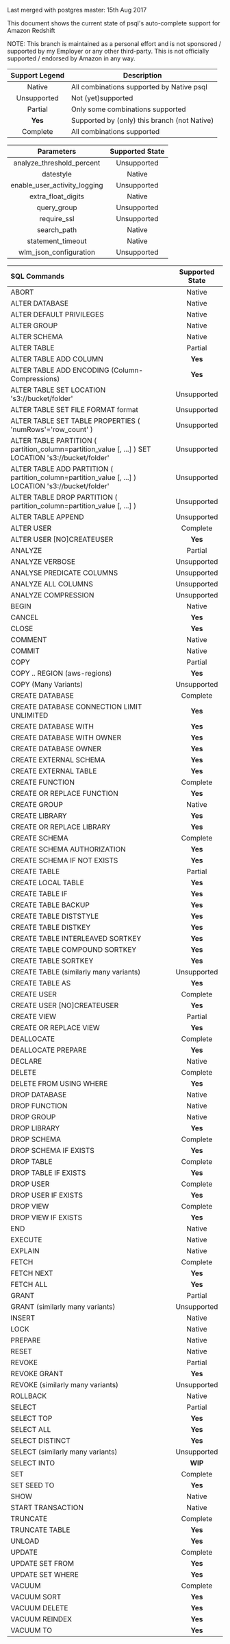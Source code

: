 Last merged with postgres master: 15th Aug 2017

This document shows the current state of psql's auto-complete support for Amazon Redshift

NOTE: This branch is maintained as a personal effort and is not sponsored / supported by my Employer or any other third-party. This is not officially supported / endorsed by Amazon in any way.


Support Legend | Description
:-------------:| -----------
Native | All combinations supported by Native psql
Unsupported | Not (yet)supported
Partial | Only some combinations supported
**Yes** | Supported by (only) this branch (not Native)
Complete | All combinations supported



Parameters | Supported State
:---------:|:--------------:
analyze_threshold_percent | Unsupported
datestyle | Native
enable_user_activity_logging | Unsupported
extra_float_digits | Native
query_group | Unsupported
require_ssl | Unsupported
search_path | Native
statement_timeout | Native
wlm_json_configuration | Unsupported



SQL Commands | Supported State
:----------- |:--------------:
ABORT | Native
ALTER DATABASE | Native
ALTER DEFAULT PRIVILEGES | Native
ALTER GROUP | Native
ALTER SCHEMA | Native
ALTER TABLE | Partial
ALTER TABLE ADD COLUMN | **Yes**
ALTER TABLE ADD ENCODING (Column-Compressions)| **Yes**
ALTER TABLE SET LOCATION 's3://bucket/folder' | Unsupported
ALTER TABLE SET FILE FORMAT format | Unsupported
ALTER TABLE SET TABLE PROPERTIES ( 'numRows'='row_count' ) | Unsupported
ALTER TABLE PARTITION ( partition_column=partition_value [, ...] ) SET LOCATION 's3://bucket/folder' | Unsupported
ALTER TABLE ADD PARTITION ( partition_column=partition_value [, ...] ) LOCATION 's3://bucket/folder' | Unsupported
ALTER TABLE DROP PARTITION ( partition_column=partition_value [, ...] ) | Unsupported
ALTER TABLE APPEND | Unsupported
ALTER USER | Complete
ALTER USER [NO]CREATEUSER | **Yes**
ANALYZE | Partial
ANALYZE VERBOSE | Unsupported
ANALYSE PREDICATE COLUMNS | Unsupported
ANALYZE ALL COLUMNS | Unsupported
ANALYZE COMPRESSION | Unsupported
BEGIN | Native
CANCEL | **Yes**
CLOSE | **Yes**
COMMENT | Native
COMMIT | Native
COPY | Partial
COPY .. REGION (aws-regions) | **Yes**
COPY (Many Variants) | Unsupported
CREATE DATABASE | Complete
CREATE DATABASE CONNECTION LIMIT UNLIMITED | **Yes**
CREATE DATABASE WITH | **Yes**
CREATE DATABASE WITH OWNER | **Yes**
CREATE DATABASE OWNER | **Yes**
CREATE EXTERNAL SCHEMA | **Yes**
CREATE EXTERNAL TABLE | **Yes**
CREATE FUNCTION | Complete
CREATE OR REPLACE FUNCTION | **Yes**
CREATE GROUP | Native
CREATE LIBRARY | **Yes**
CREATE OR REPLACE LIBRARY | **Yes**
CREATE SCHEMA | Complete
CREATE SCHEMA AUTHORIZATION | **Yes**
CREATE SCHEMA IF NOT EXISTS | **Yes**
CREATE TABLE | Partial
CREATE LOCAL TABLE | **Yes**
CREATE TABLE IF | **Yes**
CREATE TABLE BACKUP | **Yes**
CREATE TABLE DISTSTYLE | **Yes**
CREATE TABLE DISTKEY | **Yes**
CREATE TABLE INTERLEAVED SORTKEY | **Yes**
CREATE TABLE COMPOUND SORTKEY | **Yes**
CREATE TABLE SORTKEY | **Yes**
CREATE TABLE (similarly many variants) | Unsupported
CREATE TABLE AS | **Yes**
CREATE USER | Complete
CREATE USER [NO]CREATEUSER | **Yes**
CREATE VIEW | Partial
CREATE OR REPLACE VIEW | **Yes**
DEALLOCATE | Complete
DEALLOCATE PREPARE | **Yes**
DECLARE | Native
DELETE | Complete
DELETE FROM USING WHERE | **Yes**
DROP DATABASE | Native
DROP FUNCTION | Native
DROP GROUP | Native
DROP LIBRARY | **Yes**
DROP SCHEMA | Complete
DROP SCHEMA IF EXISTS | **Yes**
DROP TABLE | Complete
DROP TABLE IF EXISTS | **Yes**
DROP USER | Complete
DROP USER IF EXISTS | **Yes**
DROP VIEW | Complete
DROP VIEW IF EXISTS | **Yes**
END | Native
EXECUTE | Native
EXPLAIN | Native
FETCH | Complete
FETCH NEXT | **Yes**
FETCH ALL | **Yes**
GRANT | Partial
GRANT (similarly many variants) | Unsupported
INSERT | Native
LOCK | Native
PREPARE | Native
RESET | Native
REVOKE | Partial
REVOKE GRANT | **Yes**
REVOKE (similarly many variants) | Unsupported
ROLLBACK | Native
SELECT | Partial
SELECT TOP | **Yes**
SELECT ALL | **Yes**
SELECT DISTINCT | **Yes**
SELECT (similarly many variants) | Unsupported
SELECT INTO | **WIP**
SET | Complete
SET SEED TO | **Yes**
SHOW | Native
START TRANSACTION | Native
TRUNCATE | Complete
TRUNCATE TABLE | **Yes**
UNLOAD | **Yes**
UPDATE | Complete
UPDATE SET FROM | **Yes**
UPDATE SET WHERE | **Yes**
VACUUM | Complete
VACUUM SORT | **Yes**
VACUUM DELETE | **Yes**
VACUUM REINDEX | **Yes**
VACUUM TO | **Yes**



